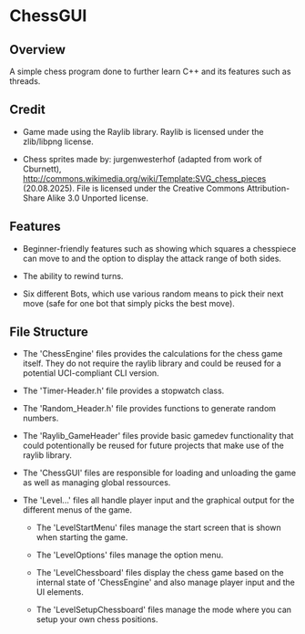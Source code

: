 # ChessGUI

## Overview

A simple chess program done to further learn C++ and its features such as threads.

## Credit

- Game made using the Raylib library.
	Raylib is licensed under the zlib/libpng license.

- Chess sprites made by: jurgenwesterhof (adapted from work of Cburnett),
	http://commons.wikimedia.org/wiki/Template:SVG_chess_pieces (20.08.2025).
	File is licensed under the Creative Commons Attribution-Share Alike 3.0 Unported license.

## Features

- Beginner-friendly features such as showing which squares a chesspiece can move to and the option to display the attack range of both sides.

- The ability to rewind turns.

- Six different Bots, which use various random means to pick their next move (safe for one bot that simply picks the best move).

## File Structure

- The 'ChessEngine' files provides the calculations for the chess game itself. They do not require the raylib library and could be reused for a potential UCI-compliant CLI version.

- The 'Timer-Header.h' file provides a stopwatch class.

- The 'Random_Header.h' file provides functions to generate random numbers.

- The 'Raylib_GameHeader' files provide basic gamedev functionality that could potentionally be reused for future projects that make use of the raylib library.

- The 'ChessGUI' files are responsible for loading and unloading the game as well as managing global ressources.

- The 'Level...' files all handle player input and the graphical output for the different menus of the game.

  - The 'LevelStartMenu' files manage the start screen that is shown when starting the game.

  - The 'LevelOptions' files manage the option menu.

  - The 'LevelChessboard' files display the chess game based on the internal state of 'ChessEngine' and also manage player input and the UI elements.
 
  - The 'LevelSetupChessboard' files manage the mode where you can setup your own chess positions.
